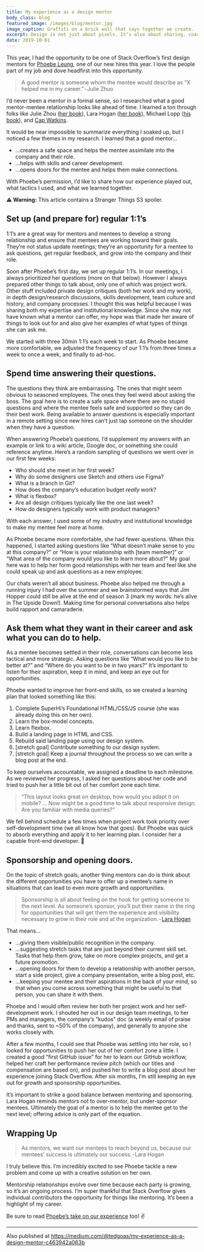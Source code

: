 ```yaml
---
title: My experience as a design mentor
body_class: blog
featured_image: /images/blog/mentor.jpg
image_caption: Graffiti on a brick wall that says together we create.
excerpt: Design is not just about pixels. It’s also about sharing, coaching, and giving back to the community from which you’ve learned so much.
date: 2019-10-01
---
```


This year, I had the opportunity to be one of Stack Overflow’s first design mentors for [Phoebe Leung](https://phoebeleung.design/), one of our new hires this year. I love the people part of my job and dove headfirst into this opportunity.

> A good mentor is someone whom the mentee would describe as “X helped me in my career.” - Julie Zhuo

I’d never been a mentor in a formal sense, so I researched what a good mentor-mentee relationship looks like ahead of time. I learned a ton through folks like Julie Zhou ([her book](https://www.amazon.com/Making-Manager-What-Everyone-Looks/dp/0735219567/ref=tmm_hrd_swatch_0?_encoding=UTF8&qid=1543085946&sr=8-2)), Lara Hogan ([her book](https://larahogan.me/blog/coming-soon-resilient-management)), Michael Lopp ([his book](https://www.amazon.com/Managing-Humans-Humorous-Software-Engineering/dp/1430243147)), and [Cap Watkins](https://capwatkins.com/).

It would be near impossible to summarize everything I soaked up, but I noticed a few themes in my research. I learned that a good mentor…

* …creates a safe space and helps the mentee assimilate into the company and their role.
* …helps with skills and career development.
* …opens doors for the mentee and helps them make connections.

With Phoebe’s permission, I’d like to share how our experience played out, what tactics I used, and what we learned together.

**⚠️ Warning:** This article contains a Stranger Things S3 spoiler.

## Set up (and prepare for) regular 1:1’s

1:1’s are a great way for mentors and mentees to develop a strong relationship and ensure that mentees are working toward their goals. They’re not status update meetings; they’re an opportunity for a mentee to ask questions, get regular feedback, and grow into the company and their role.

Soon after Phoebe’s first day, we set up regular 1:1’s. In our meetings, I always prioritized her questions (more on that below). However I always prepared other things to talk about, only one of which was project work. Other stuff included private design critiques (both her work and my work), in depth design/research discussions, skills development, team culture and history, and company processes. I thought this was helpful because I was sharing both my expertise and institutional knowledge. Since she may not have known what a mentor can offer, my hope was that made her aware of things to look out for and also give her examples of what types of things she can ask me.

We started with three 30min 1:1’s each week to start. As Phoebe became more comfortable, we adjusted the frequency of our 1:1’s from three times a week to once a week, and finally to ad-hoc.

## Spend time answering their questions.

The questions they think are embarrassing. The ones that might seem obvious to seasoned employees. The ones they feel weird about asking the boss. The goal here is to create a safe space where there are no stupid questions and where the mentee feels safe and supported so they can do their best work. Being available to answer questions is especially important in a remote setting since new hires can’t just tap someone on the shoulder when they have a question.

When answering Phoebe’s questions, I’d supplement my answers with an example or link to a wiki article, Google doc, or something she could reference anytime. Here’s a random sampling of questions we went over in our first few weeks:

* Who should she meet in her first week?
* Why do some designers use Sketch and others use Figma?
* What is a branch in Git?
* How does the company’s education budget _really_ work?
* What is flexbox?
* Are all design critiques typically like the one last week?
* How do designers typically work with product managers?

With each answer, I used some of my industry and institutional knowledge to make my mentee feel more at home.

As Phoebe became more comfortable, she had fewer questions. When this happened, I started asking questions like “What doesn’t make sense to you at this company?” or “How is your relationship with [team member]” or “What area of the company would you like to learn more about?” My goal here was to help her form good relationships with her team and feel like she could speak up and ask questions as a new employee.

Our chats weren’t all about business. Phoebe also helped me through a running injury I had over the summer and we brainstormed ways that Jim Hopper could still be alive at the end of season 3 (mark my words: he’s alive in The Upside Down!). Making time for personal conversations also helps build rapport and camaraderie.

## Ask them what they want in their career and ask what you can do to help.

As a mentee becomes settled in their role, conversations can become less tactical and more strategic. Asking questions like “What would you like to be better at?” and “Where do you want to be in two years?” It’s important to listen for their aspiration, keep it in mind, and keep an eye out for opportunities.

Phoebe wanted to improve her front-end skills, so we created a learning plan that looked something like this:

1. Complete SuperHi’s Foundational HTML/CSS/JS course (she was already doing this on her own).
2. Learn the box-model concepts.
3. Learn flexbox.
4. Build a landing page in HTML and CSS.
5. Rebuild said landing page using our design system.
6. [stretch goal] Contribute something to our design system.
7. [stretch goal] Keep a journal throughout the process so we can write a blog post at the end.

To keep ourselves accountable, we assigned a deadline to each milestone. As we reviewed her progress, I asked her questions about her code and tried to push her a little bit out of her comfort zone each time.

> “This layout looks great on desktop, how would you adapt it on mobile? … Now might be a good time to talk about responsive design. Are you familiar with media queries?”

We fell behind schedule a few times when project work took priority over self-development time (we all know how that goes). But Phoebe was quick to absorb everything and apply it to her learning plan. I consider her a capable front-end developer. 💪

## Sponsorship and opening doors.

On the topic of stretch goals, another thing mentors can do is think about the different opportunities you have to offer up a mentee’s name in situations that can lead to even more growth and opportunities.

> Sponsorship is all about feeling on the hook for getting someone to the next level. As someone’s sponsor, you’ll put their name in the ring for opportunities that will get them the experience and visibility necessary to grow in their role and at the organization. - [Lara Hogan](https://blog.gitprime.com/framework-for-building-resilient-teams/)

That means…

* …giving them visible/public recognition in the company.
* …suggesting stretch tasks that are just beyond their current skill set. Tasks that help them grow, take on more complex projects, and get a future promotion.
* …opening doors for them to develop a relationship with another person, start a side project, give a company presentation, write a blog post, etc.
* …keeping your mentee and their aspirations in the back of your mind, so that when you come across something that might be useful to that person, you can share it with them.

Phoebe and I would often review her both her project work and her self-development work. I shouted her out in our design team meetings, to her PMs and managers, the company’s “kudos” doc (a weekly email of praise and thanks, sent to ~50% of the company), and generally to anyone she works closely with.

After a few months, I could see that Phoebe was settling into her role, so I looked for opportunities to push her out of her comfort zone a little. I created a good “first GitHub issue” for her to learn our GitHub workflow, helped her craft her performance review pitch (which our titles and compensation are based on), and pushed her to write a blog post about her experience joining Stack Overflow. After six months, I’m still keeping an eye out for growth and sponsorship opportunities.

It’s important to strike a good balance between mentoring and sponsoring. Lara Hogan reminds mentors not to over-mentor, but under-sponsor mentees. Ultimately the goal of a mentor is to help the mentee get to the next level; offering advice is only part of the equation.

## Wrapping Up

> As mentors, we want our mentees to reach beyond us, because our mentees’ success is ultimately our success. - Lara Hogan

I truly believe this. I’m incredibly excited to see Phoebe tackle a new problem and come up with a creative solution on her own.

Mentorship relationships evolve over time because each party is growing, so it’s an ongoing process. I’m super thankful that Stack Overflow gives individual contributors the opportunity for things like mentoring. It’s been a highlight of my career.

Be sure to read [Phoebe’s take on our experience](https://medium.com/@heyphoebs/learning-html-css-as-a-designer-11041e70d554) too! ✌️

<hr role="presentation" aria-role="hidden" class="hr-sm">

Also published at <a href="https://medium.com/@tedgoas/my-experience-as-a-design-mentor-c463942a063b">https://medium.com/@tedgoas/my-experience-as-a-design-mentor-c463942a063b</a>
